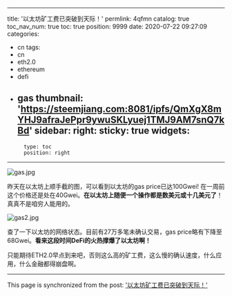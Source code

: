 
---
title: '以太坊矿工费已突破到天际！'
permlink: 4qfmn
catalog: true
toc_nav_num: true
toc: true
position: 9999
date: 2020-07-22 09:27:09
categories:
- cn
tags:
- cn
- eth2.0
- ethereum
- defi
- gas
thumbnail: 'https://steemjiang.com:8081/ipfs/QmXgX8mYHJ9afraJePpr9ywuSKLyuej1TMJ9AM7snQ7kBd'
sidebar:
    right:
        sticky: true
widgets:
    -
        type: toc
        position: right
---


![gas.jpg](https://steemjiang.com:8081/ipfs/QmXgX8mYHJ9afraJePpr9ywuSKLyuej1TMJ9AM7snQ7kBd)

昨天在以太坊上顺手截的图，可以看到以太坊的gas price已达100Gwei! 在一周前这个价格还是处在40Gwei。**在以太坊上随便一个操作都是数美元或十几美元了**！真真不是咱穷人能用的。

![gas2.jpg](https://steemjiang.com:8081/ipfs/QmSDZzZZUVaXfG7eMaaQcZ4QDb6eUW6A8C4ePvgpqadeaf)

查了一下以太坊的网络状态。目前有27万多笔未确认交易，gas price略有下降至68Gwei。**看来这段时间DeFi的火热撑爆了以太坊啊！**

只能期待ETH2.0早点到来吧，否则这么高的矿工费，这么慢的确认速度，什么应用，什么金融都得崩盘啊。

- - -

This page is synchronized from the post: ['以太坊矿工费已突破到天际！'](https://steemit.com/@lemooljiang/4qfmn)
